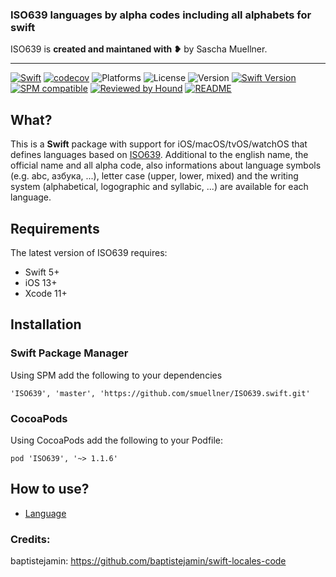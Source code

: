 ### ISO639 languages by alpha codes including all alphabets for swift

ISO639 is **created and maintaned with ❥** by Sascha Muellner.

---
[![Swift](https://github.com/smuellner/ISO639.swift/workflows/Swift/badge.svg?branch=master)](https://github.com/smuellner/ISO639.swift/actions)
[![codecov](https://codecov.io/gh/smuellner/ISO639.swift/branch/master/graph/badge.svg)](https://codecov.io/gh/smuellner/ISO639.swift)
![Platforms](https://img.shields.io/badge/platform-iOS%20%7C%20macOS%20%7C%20tvOS%20%7C%20watchOS%20%7C%20Linux-lightgrey.svg)
![License](https://img.shields.io/github/license/SwiftPackageRepository/ISO639.swift)
![Version](https://img.shields.io/github/v/tag/SwiftPackageRepository/ISO639.swift)
[![Swift Version](https://img.shields.io/badge/swift-5.1-orange.svg?style=flat)](https://developer.apple.com/swift)
[![SPM compatible](https://img.shields.io/badge/SPM-compatible-orange.svg?style=flat)](https://github.com/apple/swift-package-manager)
[![Reviewed by Hound](https://img.shields.io/badge/Reviewed_by-Hound-8E64B0.svg)](https://houndci.com)
[![README](https://img.shields.io/badge/-README-lightgrey)](https://smuellner.github.io/ISO639.swift)

## What?
This is a **Swift** package with support for iOS/macOS/tvOS/watchOS that defines languages based on [ISO639](https://en.wikipedia.org/wiki/ISO_639 "iso639").
Additional to the english name, the official name and all alpha code, also informations about language symbols (e.g. abc, азбука, ...), letter case (upper, lower, mixed) and the writing system (alphabetical, logographic and syllabic, ...) are available for each language.

## Requirements

The latest version of ISO639 requires:

- Swift 5+
- iOS 13+
- Xcode 11+

## Installation

### Swift Package Manager
Using SPM add the following to your dependencies

``` 'ISO639', 'master', 'https://github.com/smuellner/ISO639.swift.git' ```

### CocoaPods
Using CocoaPods add the following to your Podfile:

```pod 'ISO639', '~> 1.1.6'```


## How to use?

* [Language](Documentation/language.md) 


### Credits:
baptistejamin: https://github.com/baptistejamin/swift-locales-code

